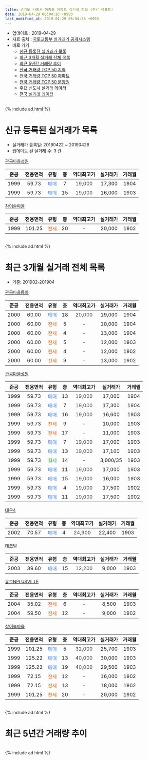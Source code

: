 ```yaml
---
title: 경기도 시흥시 하중동 아파트 실거래 정보 (주간 레포트)
date: 2019-04-29 06:04:26 +0900
last_modified_at: 2019-04-29 06:04:26 +0900
---
```


* 업데이트 : 2019-04-29
* 자료 출처 : [국토교통부 실거래가 공개시스템](http://rt.molit.go.kr)
* 바로 가기
    * [신규 등록된 실거래가 목록](#신규-등록된-실거래가-목록)
    * [최근 3개월 실거래 전체 목록](#최근-3개월-실거래-전체-목록)
    * [최근 5년간 거래량 추이](#최근-5년간-거래량-추이)
    * [전국 거래량 TOP 50 지역](https://inasie.github.io/apt-trade-info/최근-3개월-전국에서-가장-거래가-많이-발생한-지역)
    * [전국 거래량 TOP 50 아파트](https://inasie.github.io/apt-trade-info/최근-3개월-전국에서-가장-거래가-많이-발생한-아파트)
    * [전국 거래량 TOP 50 분양권](https://inasie.github.io/apt-trade-info/최근-3개월-전국에서-가장-거래가-많이-발생한-분양권)
    * [주요 신도시 실거래 데이터](https://inasie.github.io/apt-trade-info/주요-신도시)
    * [전국 실거래 데이터](https://inasie.github.io/apt-trade-info/전국)
<br>
{% include ad.html %}
<br>

# 신규 등록된 실거래가 목록
* 실거래가 등록일: 20190422 ~ 20190429
* 업데이트 된 실거래 수: 3 건


[관곡마을성원](https://search.naver.com/search.naver?query=%EA%B2%BD%EA%B8%B0%EB%8F%84+%EC%8B%9C%ED%9D%A5%EC%8B%9C+%ED%95%98%EC%A4%91%EB%8F%99+%EA%B4%80%EA%B3%A1%EB%A7%88%EC%9D%84%EC%84%B1%EC%9B%90)

|준공|전용면적|유형|층|역대최고가|실거래가|거래월|
|:---:|:---:|:---:|:---:|:---:|:---:|:---:|
|1999|59.73|<span style="color:#4285f3">매매</span>|7|<span style="color:#444444">19,000</span>|17,300|1904|
|1999|59.73|<span style="color:#4285f3">매매</span>|15|<span style="color:#444444">19,000</span>|16,000|1903|

[참이슬마을](https://search.naver.com/search.naver?query=%EA%B2%BD%EA%B8%B0%EB%8F%84+%EC%8B%9C%ED%9D%A5%EC%8B%9C+%ED%95%98%EC%A4%91%EB%8F%99+%EC%B0%B8%EC%9D%B4%EC%8A%AC%EB%A7%88%EC%9D%84)

|준공|전용면적|유형|층|역대최고가|실거래가|거래월|
|:---:|:---:|:---:|:---:|:---:|:---:|:---:|
|1999|101.25|<span style="color:#ff5a00">전세</span>|20|<span style="color:#444444">-</span>|20,000|1902|


<br>
{% include ad.html %}
<br>

# 최근 3개월 실거래 전체 목록
* 기준: 201902-201904


[관곡마을동아](https://search.naver.com/search.naver?query=%EA%B2%BD%EA%B8%B0%EB%8F%84+%EC%8B%9C%ED%9D%A5%EC%8B%9C+%ED%95%98%EC%A4%91%EB%8F%99+%EA%B4%80%EA%B3%A1%EB%A7%88%EC%9D%84%EB%8F%99%EC%95%84)

|준공|전용면적|유형|층|역대최고가|실거래가|거래월|
|:---:|:---:|:---:|:---:|:---:|:---:|:---:|
|2000|60.00|<span style="color:#4285f3">매매</span>|18|<span style="color:#444444">20,000</span>|19,000|1904|
|2000|60.00|<span style="color:#ff5a00">전세</span>|5|<span style="color:#444444">-</span>|10,000|1904|
|2000|60.00|<span style="color:#ff5a00">전세</span>|4|<span style="color:#444444">-</span>|13,000|1904|
|2000|60.00|<span style="color:#ff5a00">전세</span>|5|<span style="color:#444444">-</span>|12,000|1903|
|2000|60.00|<span style="color:#ff5a00">전세</span>|4|<span style="color:#444444">-</span>|12,000|1902|
|2000|60.00|<span style="color:#ff5a00">전세</span>|9|<span style="color:#444444">-</span>|13,000|1902|

[관곡마을성원](https://search.naver.com/search.naver?query=%EA%B2%BD%EA%B8%B0%EB%8F%84+%EC%8B%9C%ED%9D%A5%EC%8B%9C+%ED%95%98%EC%A4%91%EB%8F%99+%EA%B4%80%EA%B3%A1%EB%A7%88%EC%9D%84%EC%84%B1%EC%9B%90)

|준공|전용면적|유형|층|역대최고가|실거래가|거래월|
|:---:|:---:|:---:|:---:|:---:|:---:|:---:|
|1999|59.73|<span style="color:#4285f3">매매</span>|13|<span style="color:#444444">19,000</span>|17,000|1904|
|1999|59.73|<span style="color:#4285f3">매매</span>|7|<span style="color:#444444">19,000</span>|17,300|1904|
|1999|59.73|<span style="color:#4285f3">매매</span>|16|<span style="color:#444444">19,000</span>|16,600|1903|
|1999|59.73|<span style="color:#ff5a00">전세</span>|9|<span style="color:#444444">-</span>|10,000|1903|
|1999|59.73|<span style="color:#ff5a00">전세</span>|17|<span style="color:#444444">-</span>|11,000|1903|
|1999|59.73|<span style="color:#4285f3">매매</span>|7|<span style="color:#444444">19,000</span>|17,000|1903|
|1999|59.73|<span style="color:#4285f3">매매</span>|13|<span style="color:#444444">19,000</span>|17,100|1903|
|1999|59.73|<span style="color:#34a853">월세</span>|14|<span style="color:#444444">-</span>|3,000/35|1903|
|1999|59.73|<span style="color:#4285f3">매매</span>|11|<span style="color:#444444">19,000</span>|17,000|1903|
|1999|59.73|<span style="color:#4285f3">매매</span>|15|<span style="color:#444444">19,000</span>|16,000|1903|
|1999|59.73|<span style="color:#4285f3">매매</span>|4|<span style="color:#444444">19,000</span>|17,500|1902|
|1999|59.73|<span style="color:#4285f3">매매</span>|11|<span style="color:#444444">19,000</span>|17,500|1902|

[대우4](https://search.naver.com/search.naver?query=%EA%B2%BD%EA%B8%B0%EB%8F%84+%EC%8B%9C%ED%9D%A5%EC%8B%9C+%ED%95%98%EC%A4%91%EB%8F%99+%EB%8C%80%EC%9A%B04)

|준공|전용면적|유형|층|역대최고가|실거래가|거래월|
|:---:|:---:|:---:|:---:|:---:|:---:|:---:|
|2002|70.57|<span style="color:#4285f3">매매</span>|4|<span style="color:#444444">24,900</span>|22,400|1903|

[데코빌](https://search.naver.com/search.naver?query=%EA%B2%BD%EA%B8%B0%EB%8F%84+%EC%8B%9C%ED%9D%A5%EC%8B%9C+%ED%95%98%EC%A4%91%EB%8F%99+%EB%8D%B0%EC%BD%94%EB%B9%8C)

|준공|전용면적|유형|층|역대최고가|실거래가|거래월|
|:---:|:---:|:---:|:---:|:---:|:---:|:---:|
|2003|39.60|<span style="color:#4285f3">매매</span>|15|<span style="color:#444444">12,200</span>|9,000|1903|

[유호NPLUSVILLE](https://search.naver.com/search.naver?query=%EA%B2%BD%EA%B8%B0%EB%8F%84+%EC%8B%9C%ED%9D%A5%EC%8B%9C+%ED%95%98%EC%A4%91%EB%8F%99+%EC%9C%A0%ED%98%B8NPLUSVILLE)

|준공|전용면적|유형|층|역대최고가|실거래가|거래월|
|:---:|:---:|:---:|:---:|:---:|:---:|:---:|
|2004|35.02|<span style="color:#ff5a00">전세</span>|6|<span style="color:#444444">-</span>|8,500|1903|
|2004|59.50|<span style="color:#ff5a00">전세</span>|12|<span style="color:#444444">-</span>|9,000|1902|

[참이슬마을](https://search.naver.com/search.naver?query=%EA%B2%BD%EA%B8%B0%EB%8F%84+%EC%8B%9C%ED%9D%A5%EC%8B%9C+%ED%95%98%EC%A4%91%EB%8F%99+%EC%B0%B8%EC%9D%B4%EC%8A%AC%EB%A7%88%EC%9D%84)

|준공|전용면적|유형|층|역대최고가|실거래가|거래월|
|:---:|:---:|:---:|:---:|:---:|:---:|:---:|
|1999|101.25|<span style="color:#4285f3">매매</span>|5|<span style="color:#444444">32,000</span>|25,700|1903|
|1999|125.22|<span style="color:#4285f3">매매</span>|13|<span style="color:#444444">40,000</span>|30,000|1903|
|1999|125.22|<span style="color:#4285f3">매매</span>|19|<span style="color:#444444">40,000</span>|29,500|1903|
|1999|72.15|<span style="color:#ff5a00">전세</span>|12|<span style="color:#444444">-</span>|16,000|1902|
|1999|72.15|<span style="color:#ff5a00">전세</span>|13|<span style="color:#444444">-</span>|18,000|1902|
|1999|101.25|<span style="color:#ff5a00">전세</span>|20|<span style="color:#444444">-</span>|20,000|1902|


<br>
{% include ad.html %}
<br>

# 최근 5년간 거래량 추이


<div style="width:100%;">
    <canvas id="deal_progress" height="200"></canvas>
</div>

<script>
new Chart(document.getElementById("deal_progress"), {
    type: 'line',
    data: {
        labels: ['201404','201405','201406','201407','201408','201409','201410','201411','201412','201501','201502','201503','201504','201505','201506','201507','201508','201509','201510','201511','201512','201601','201602','201603','201604','201605','201606','201607','201608','201609','201610','201611','201612','201701','201702','201703','201704','201705','201706','201707','201708','201709','201710','201711','201712','201801','201802','201803','201804','201805','201806','201807','201808','201809','201810','201811','201812','201901','201902','201903','201904'],
        datasets: [{
            label: '매매',
            pointRadius: 1,
            data: [11, 15, 17, 15, 18, 15, 22, 16, 10, 26, 16, 26, 26, 19, 25, 17, 15, 21, 15, 10, 9, 10, 12, 13, 18, 15, 18, 11, 11, 20, 16, 4, 9, 8, 8, 8, 10, 8, 15, 16, 13, 11, 12, 17, 4, 17, 8, 11, 9, 12, 3, 5, 3, 13, 12, 9, 5, 2, 2, 10, 3],
            borderColor: "rgba(255, 201, 14, 1)",
            backgroundColor: "rgba(255, 201, 14, 0.5)",
            fill: false,
            lineTension: 0
        },{
            label: '전월세',
            pointRadius: 1,
            data: [8, 9, 6, 11, 8, 7, 12, 4, 7, 11, 11, 10, 12, 4, 11, 2, 5, 14, 12, 6, 11, 9, 12, 8, 8, 8, 8, 7, 9, 3, 6, 6, 9, 7, 9, 7, 7, 3, 7, 11, 5, 4, 10, 7, 10, 9, 10, 5, 9, 12, 12, 6, 7, 4, 3, 8, 4, 3, 6, 5, 2],
            borderColor: "rgba(0, 141, 185, 1)",
            backgroundColor: "rgba(0, 141, 185, 0.5)",
            fill: false,
            lineTension: 0
        }
        ]
    },
    options: {
        responsive: true,
        title: {
            display: false
        },
        tooltips: {
            mode: 'index',
            intersect: false
        },
        hover: {
            mode: 'nearest',
            intersect: true
        },
        scales: {
            xAxes: [{
                display: true,
                scaleLabel: {
                    display: true,
                    labelString: '년/월'
                }
            }],
            yAxes: [{
                display: true,
                ticks: {
                    suggestedMin: 0,
                },
                scaleLabel: {
                    display: true,
                    labelString: '실거래 수'
                }
            }]
        }
    }
});

</script>


<br>
{% include ad.html %}
<br>

